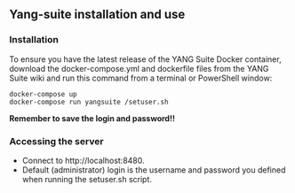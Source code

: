 
## Yang-suite installation and use
### Installation
To ensure you have the latest release of the YANG Suite Docker container, download the docker-compose.yml and dockerfile files from the YANG Suite wiki and run this command from a terminal or PowerShell window:

```shell script
docker-compose up
docker-compose run yangsuite /setuser.sh
```

**Remember to save the login and password!!**

### Accessing the server

- Connect to http://localhost:8480.
- Default (administrator) login is the username and password you defined when running the setuser.sh script.